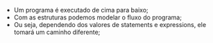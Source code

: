 * Um programa é executado de cima para baixo;
* Com as estruturas podemos modelar o fluxo do programa;
* Ou seja, dependendo dos valores de statements e expressions, ele tomará um caminho diferente;
